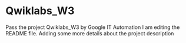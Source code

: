 # Qwiklabs_W3
Pass the project Qwiklabs_W3 by Google IT Automation
I am editing the README file. Adding some more details about the project description
